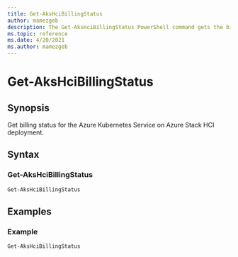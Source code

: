 ```yaml
---
title: Get-AksHciBillingStatus
author: mamezgeb
description: The Get-AksHciBillingStatus PowerShell command gets the billing status for the Azure Kubernetes Service on Azure Stack HCI deployment.
ms.topic: reference
ms.date: 4/20/2021
ms.author: mamezgeb
---
```


# Get-AksHciBillingStatus

## Synopsis
Get billing status for the Azure Kubernetes Service on Azure Stack HCI deployment.

## Syntax

### Get-AksHciBillingStatus
```powershell
Get-AksHciBillingStatus
```

## Examples

### Example
```powershell
Get-AksHciBillingStatus
```